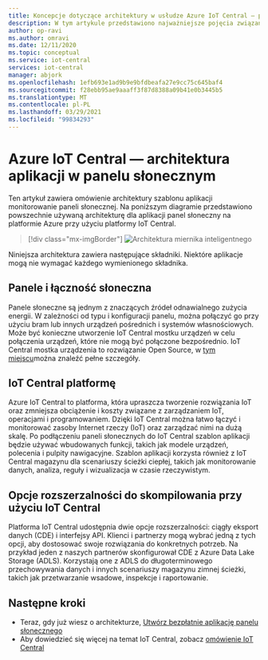 ```yaml
---
title: Koncepcje dotyczące architektury w usłudze Azure IoT Central — panel słoneczny | Microsoft Docs
description: W tym artykule przedstawiono najważniejsze pojęcia związane z architekturą aplikacji do monitorowania w panelu słonecznym IoT Central platformy Azure.
author: op-ravi
ms.author: omravi
ms.date: 12/11/2020
ms.topic: conceptual
ms.service: iot-central
services: iot-central
manager: abjork
ms.openlocfilehash: 1efb693e1ad9b9e9bfdbeafa27e9cc75c645baf4
ms.sourcegitcommit: f28ebb95ae9aaaff3f87d8388a09b41e0b3445b5
ms.translationtype: MT
ms.contentlocale: pl-PL
ms.lasthandoff: 03/29/2021
ms.locfileid: "99834293"
---
```

# <a name="azure-iot-central---solar-panel-app-architecture"></a>Azure IoT Central — architektura aplikacji w panelu słonecznym

Ten artykuł zawiera omówienie architektury szablonu aplikacji monitorowanie paneli słonecznej. Na poniższym diagramie przedstawiono powszechnie używaną architekturę dla aplikacji panel słoneczny na platformie Azure przy użyciu platformy IoT Central.

> [!div class="mx-imgBorder"]
> ![Architektura miernika inteligentnego](media/concept-iot-central-solar-panel/solar-panel-app-architecture.png)

Niniejsza architektura zawiera następujące składniki. Niektóre aplikacje mogą nie wymagać każdego wymienionego składnika.

## <a name="solar-panels-and-connectivity"></a>Panele i łączność słoneczna

Panele słoneczne są jednym z znaczących źródeł odnawialnego zużycia energii. W zależności od typu i konfiguracji panelu, można połączyć go przy użyciu bram lub innych urządzeń pośrednich i systemów własnościowych. Może być konieczne utworzenie IoT Central mostku urządzeń w celu połączenia urządzeń, które nie mogą być połączone bezpośrednio. IoT Central mostka urządzenia to rozwiązanie Open Source, w [tym miejscu](../core/howto-build-iotc-device-bridge.md)można znaleźć pełne szczegóły. 

## <a name="iot-central-platform"></a>IoT Central platformę
Azure IoT Central to platforma, która upraszcza tworzenie rozwiązania IoT oraz zmniejsza obciążenie i koszty związane z zarządzaniem IoT, operacjami i programowaniem. Dzięki IoT Central można łatwo łączyć i monitorować zasoby Internet rzeczy (IoT) oraz zarządzać nimi na dużą skalę. Po podłączeniu paneli słonecznych do IoT Central szablon aplikacji będzie używać wbudowanych funkcji, takich jak modele urządzeń, polecenia i pulpity nawigacyjne. Szablon aplikacji korzysta również z IoT Central magazynu dla scenariuszy ścieżki ciepłej, takich jak monitorowanie danych, analiza, reguły i wizualizacja w czasie rzeczywistym.


## <a name="extensibility-options-to-build-with-iot-central"></a>Opcje rozszerzalności do skompilowania przy użyciu IoT Central
Platforma IoT Central udostępnia dwie opcje rozszerzalności: ciągły eksport danych (CDE) i interfejsy API. Klienci i partnerzy mogą wybrać jedną z tych opcji, aby dostosować swoje rozwiązania do konkretnych potrzeb. Na przykład jeden z naszych partnerów skonfigurował CDE z Azure Data Lake Storage (ADLS). Korzystają one z ADLS do długoterminowego przechowywania danych i innych scenariuszy magazynu zimnej ścieżki, takich jak przetwarzanie wsadowe, inspekcje i raportowanie. 

## <a name="next-steps"></a>Następne kroki

* Teraz, gdy już wiesz o architekturze, [Utwórz bezpłatnie aplikację panelu słonecznego](https://apps.azureiotcentral.com/build/new/solar-panel-monitoring)
* Aby dowiedzieć się więcej na temat IoT Central, zobacz [omówienie IoT Central](../index.yml)
